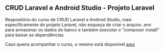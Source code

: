 <h2>CRUD Laravel e Android Studio - Projeto Laravel</h2>

<p>Respositório do curso de CRUD Laravel e Android Studio, mais especificamente do projeto Laravel, não esqueça de criar o arquivo .env para armazenar os dados do banco e também executar o "composer install" para baixar as dependências</p>

<p>Caso queira acompanhar o curso, o mesmo está disponível <a href='https://www.youtube.com/playlist?list=PLssIKrX2yyQHCAIpPExVlnqcLP4j03SuA'>aqui</a></p>
